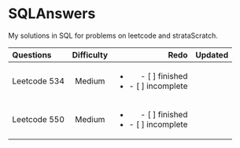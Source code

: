 # SQLAnswers
My solutions in SQL for problems on leetcode and strataScratch. 

| Questions| Difficulty | Redo | Updated
| :---         |     :---:      |          ---: |         ---: |
| Leetcode 534 | Medium    | <ul><li>- [ ] finished</li><li>- [ ] incomplete</li></ul>|
| Leetcode 550 | Medium    | <ul><li>- [ ] finished</li><li>- [ ] incomplete</li></ul>|
